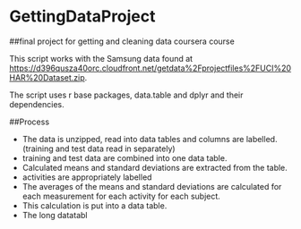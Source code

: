 # GettingDataProject
##final project for getting and cleaning data coursera course

This script works with the Samsung data found at https://d396qusza40orc.cloudfront.net/getdata%2Fprojectfiles%2FUCI%20HAR%20Dataset.zip.

The script uses r base packages, data.table and dplyr and their dependencies.

##Process
- The data is unzipped, read into data tables and columns are labelled. (training and test data read in separately)
- training and test data are combined into one data table.
- Calculated means and standard deviations are extracted from the table.
- activities are appropriately labelled
- The averages of the means and standard deviations are calculated for each measurement for each activity for each subject. 
- This calculation is put into a data table. 
- The long datatabl